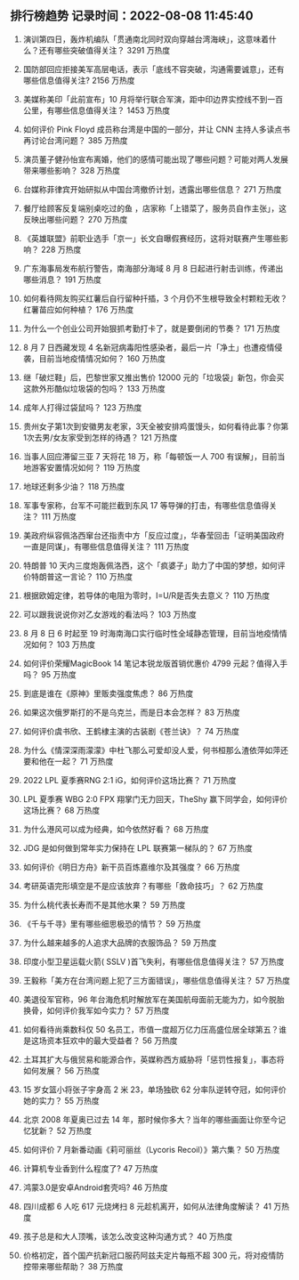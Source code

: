 
## 排行榜趋势 记录时间：2022-08-08 11:45:40
  
  1. 演训第四日，轰炸机编队「贯通南北同时双向穿越台湾海峡」，这意味着什么？还有哪些突破值得关注？ 3291 万热度
    
  2. 国防部回应拒接美军高层电话，表示「底线不容突破，沟通需要诚意」，还有哪些信息值得关注? 2156 万热度
    
  3. 美媒称美印「此前宣布」10 月将举行联合军演，距中印边界实控线不到一百公里，有哪些信息值得关注？ 1453 万热度
    
  4. 如何评价 Pink Floyd 成员称台湾是中国的一部分，并让 CNN 主持人多读点书再讨论台湾问题？ 385 万热度
    
  5. 演员董子健孙怡宣布离婚，他们的感情可能出现了哪些问题？可能对两人发展带来哪些影响？ 328 万热度
    
  6. 台媒称菲律宾开始研拟从中国台湾撤侨计划，透露出哪些信息？ 271 万热度
    
  7. 餐厅给顾客反复端别桌吃过的鱼 ，店家称「上错菜了，服务员自作主张」，这反映出哪些问题？ 270 万热度
    
  8. 《英雄联盟》前职业选手「京一」长文自曝假赛经历，这将对联赛产生哪些影响？ 228 万热度
    
  9. 广东海事局发布航行警告，南海部分海域 8 月 8 日起进行射击训练，传递出哪些消息？ 191 万热度
    
  10. 如何看待网友购买红薯后自行留种扦插，3 个月仍不生根导致全村颗粒无收？红薯苗应如何种植？ 176 万热度
    
  11. 为什么一个创业公司开始狠抓考勤打卡了，就是要倒闭的节奏？ 171 万热度
    
  12. 8 月 7 日西藏发现 4 名新冠病毒阳性感染者，最后一片「净土」也遭疫情侵袭，目前当地疫情情况如何？ 160 万热度
    
  13. 继「破烂鞋」后，巴黎世家又推出售价 12000 元的「垃圾袋」新包，你会买这款外形酷似垃圾袋的包吗？ 133 万热度
    
  14. 成年人打得过袋鼠吗？ 123 万热度
    
  15. 贵州女子第1次到安徽男友老家，3天全被安排鸡蛋馒头，如何看待此事？你第1次去男/女友家受到怎样的待遇？ 121 万热度
    
  16. 当事人回应滞留三亚 7 天将花 18 万，称「每顿饭一人 700 有误解」，目前当地游客安置情况如何？ 119 万热度
    
  17. 地球还剩多少油？ 118 万热度
    
  18. 军事专家称，台军不可能拦截到东风 17 等导弹的打击，有哪些信息值得关注？ 111 万热度
    
  19. 美政府纵容佩洛西窜台还指责中方「反应过度」，华春莹回击「证明美国政府一直是同谋」，有哪些信息值得关注？ 111 万热度
    
  20. 特朗普 10 天内三度炮轰佩洛西，这个「疯婆子」助力了中国的梦想，如何评价特朗普这一言论？ 110 万热度
    
  21. 根据欧姆定律，若导体的电阻为零时，I=U/R是否失去意义？ 110 万热度
    
  22. 可以跟我说说你对乙女游戏的看法吗？ 103 万热度
    
  23. 8 月 8 日 6 时起至 19 时海南海口实行临时性全域静态管理，目前当地疫情情况如何？ 103 万热度
    
  24. 如何评价荣耀MagicBook 14 笔记本锐龙版首销优惠价 4799 元起？值得入手吗？ 95 万热度
    
  25. 到底是谁在《原神》里贩卖强度焦虑？ 86 万热度
    
  26. 如果这次俄罗斯打的不是乌克兰，而是日本会怎样？ 83 万热度
    
  27. 如何评价虞书欣、王鹤棣主演的古装剧《苍兰诀》？ 74 万热度
    
  28. 为什么《情深深雨濛濛》中杜飞那么可爱却没人爱，何书桓那么渣依萍如萍还要和他在一起？ 71 万热度
    
  29. 2022 LPL 夏季赛RNG 2:1 iG，如何评价这场比赛？ 71 万热度
    
  30. LPL 夏季赛 WBG 2:0 FPX 翔掌门无力回天，TheShy 赢下同学会，如何评价这场比赛？ 68 万热度
    
  31. 为什么港风可以成为经典，如今依然好看？ 68 万热度
    
  32. JDG 是如何做到常年实力保持在 LPL 联赛第一梯队的？ 67 万热度
    
  33. 如何评价《明日方舟》新干员百炼嘉维尔及其强度？ 66 万热度
    
  34. 考研英语完形填空是不是应该放弃？有哪些「救命技巧」？ 62 万热度
    
  35. 为什么桃代表长寿而不是其他水果？ 59 万热度
    
  36. 《千与千寻》里有哪些细思极恐的情节？ 59 万热度
    
  37. 为什么越来越多的人追求大品牌的衣服饰品？ 59 万热度
    
  38. 印度小型卫星运载火箭( SSLV )首飞失利，有哪些信息值得关注？ 57 万热度
    
  39. 王毅称「美方在台湾问题上犯了三方面错误」，哪些信息值得关注？ 57 万热度
    
  40. 美退役军官称，96 年台海危机时解放军在美国航母面前无能为力，如今脱胎换骨，如何评价我军如今实力？ 57 万热度
    
  41. 如何看待尚乘数科仅 50 名员工，市值一度超万亿力压高盛位居全球第五？谁是这场资本狂欢中的最大受益者？ 56 万热度
    
  42. 土耳其扩大与俄贸易和能源合作，英媒称西方威胁将「惩罚性报复」，事态将如何发展？ 56 万热度
    
  43. 15 岁女篮小将张子宇身高 2 米 23，单场独砍 62 分率队逆转夺冠，如何评价她的实力？ 55 万热度
    
  44. 北京 2008 年夏奥已过去 14 年，那时候你多大？当年的哪些画面让你至今记忆犹新？ 52 万热度
    
  45. 如何评价 7 月新番动画《莉可丽丝（Lycoris Recoil）》第六集？ 50 万热度
    
  46. 计算机专业香到什么程度了? 47 万热度
    
  47. 鸿蒙3.0是安卓Android套壳吗? 46 万热度
    
  48. 四川成都 6 人吃 617 元烧烤扫 8 元趁机离开，如何从法律角度解读？ 41 万热度
    
  49. 孩子总是和大人顶嘴，该怎么改变这种沟通方式？ 40 万热度
    
  50. 价格初定，首个国产抗新冠口服药阿兹夫定片每瓶不超 300 元，将对疫情防控带来哪些帮助？ 38 万热度
    